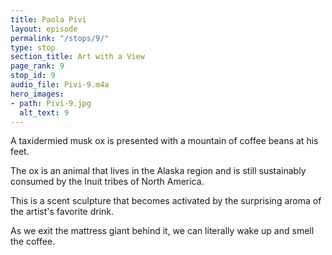 ```yaml
---
title: Paola Pivi
layout: episode
permalink: "/stops/9/"
type: stop
section_title: Art with a View
page_rank: 9
stop_id: 9
audio_file: Pivi-9.m4a
hero_images:
- path: Pivi-9.jpg
  alt_text: 9
---
```


A taxidermied musk ox is presented with a mountain of coffee beans at his feet.

The ox is an animal that lives in the Alaska region and is still sustainably consumed by the Inuit tribes of North America.

This is a scent sculpture that becomes activated by the surprising aroma of the artist's favorite drink.

As we exit the mattress giant behind it, we can literally wake up and smell the coffee.